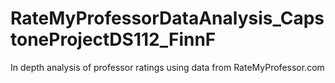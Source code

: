 # RateMyProfessorDataAnalysis_CapstoneProjectDS112_FinnF
In depth analysis of professor ratings using data from RateMyProfessor.com
